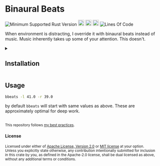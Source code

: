 # Binaural Beats
![Minimum Supported Rust Version](https://img.shields.io/badge/nightly-1.83+-ab6000.svg)
[<img alt="crates.io" src="https://img.shields.io/crates/v/bbeats.svg?color=fc8d62&logo=rust" height="20" style=flat-square>](https://crates.io/crates/bbeats)
[<img alt="docs.rs" src="https://img.shields.io/badge/docs.rs-66c2a5?style=for-the-badge&labelColor=555555&logo=docs.rs&style=flat-square" height="20">](https://docs.rs/bbeats)
[<img alt="build status" src="https://img.shields.io/github/actions/workflow/status/valeratrades/bbeats/ci.yml?branch=master&style=for-the-badge&style=flat-square" height="20">](https://github.com/valeratrades/bbeats/actions?query=branch%3Amaster) <!--NB: Won't find it if repo is private-->
![Lines Of Code](https://img.shields.io/badge/LoC-146-lightblue)

When environment is distracting, I override it with binaural beats instead of music. Music inherently takes up some of your attention. This doesn't.

<!-- markdownlint-disable -->
<details>
  <summary>
    <h2>Installation</h2>
  </summary>
	<pre><code>cargo install bbeats</code></pre>
</details>
<!-- markdownlint-restore -->

## Usage
```sh
bbeats -l 41.0 -r 39.0
```
by default `bbeats` will start with same values as above. These are approximately optimal for deep work.

<br>

<sup>
This repository follows <a href="https://github.com/valeratrades/.github/tree/master/best_practices">my best practices</a>.
</sup>

#### License

<sup>
Licensed under either of <a href="LICENSE-APACHE">Apache License, Version
2.0</a> or <a href="LICENSE-MIT">MIT license</a> at your option.
</sup>

<br>

<sub>
Unless you explicitly state otherwise, any contribution intentionally submitted
for inclusion in this crate by you, as defined in the Apache-2.0 license, shall
be dual licensed as above, without any additional terms or conditions.
</sub>
